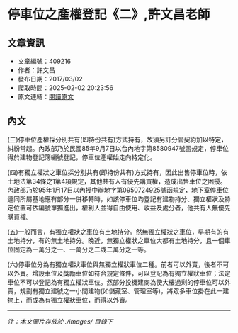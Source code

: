 # 停車位之產權登記《二》,許文昌老師

## 文章資訊
- 文章編號：409216
- 作者：許文昌
- 發布日期：2017/03/02
- 爬取時間：2025-02-02 20:23:56
- 原文連結：[閱讀原文](https://real-estate.get.com.tw/Columns/detail.aspx?no=409216)

## 內文
(三)停車位產權採分別共有(即持份共有)方式持有，故須另訂分管契約加以特定，糾紛常起。內政部乃於民國85年9月7日以台內地字第8580947號函規定，停車位得於建物登記簿編號登記，停車位產權始走向特定化。

(四)有獨立權狀之車位採分別共有(即持份共有)方式持有，因此出售停車位時，依土地法第34條之1第4項規定，其他共有人有優先購買權，造成出售車位之困擾。內政部乃於95年1月17日以內授中辦地字第0950724925號函規定，地下室停車位連同所屬基地應有部分一併移轉時，如該停車位均登記有建物持分、獨立權狀及特定位置可依編號單獨進出，權利人並得自由使用、收益及處分者，他共有人無優先購買權。

(五)一般而言，有獨立權狀之車位有土地持分。然無獨立權狀之車位，早期有的有土地持分，有的無土地持分。晚近，無獨立權狀之車位大都有土地持分，且一個車位固定為一萬分之一、一萬分之二或二萬分之一等。

(六)停車位分為有獨立權狀車位與無獨立權狀車位二種。前者可以外賣，後者不可以外賣。增設車位及獎勵車位如符合規定條件，可以登記為有獨立權狀車位；法定車位不可以登記為有獨立權狀車位。然部分投機建商為使大樓過剩的停車位可以外賣，規劃有獨立建號之一小間建物(如儲藏室、管理室等)，將眾多車位掛在此一建物上，而成為有獨立權狀車位，而得以外賣。

---
*注：本文圖片存放於 ./images/ 目錄下*
